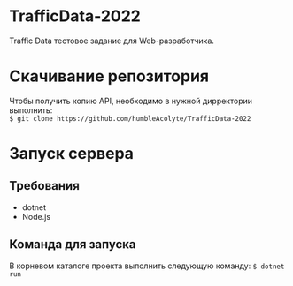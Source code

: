 # TrafficData-2022

Traffic Data тестовое задание для Web-разработчика.

# Скачивание репозитория

Чтобы получить копию API, необходимо в нужной дирректории выполнить:  
`$ git clone https://github.com/humbleAcolyte/TrafficData-2022`

# Запуск сервера

## Требования

- dotnet
- Node.js

## Команда для запуска

В корневом каталоге проекта выполнить следующую команду:
`$ dotnet run`

